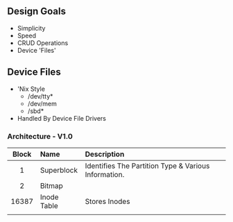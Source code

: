 ## Design Goals
- Simplicity
- Speed
- CRUD Operations
- Device 'Files'



## Device Files
- 'Nix Style
	- /dev/tty*
	- /dev/mem
	- /sbd*
- Handled By Device File Drivers


### Architecture - V1.0
| Block | Name        | Description                                          |
|:-----:|:----------- |:---------------------------------------------------- |
|   1   | Superblock  | Identifies The Partition Type & Various Information. |
|   2   | Bitmap      |                                                      | 
| 16387 | Inode Table | Stores Inodes                                        |
|       |             |                                                      |
